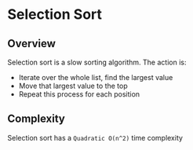 # Selection Sort

## Overview

Selection sort is a slow sorting algorithm. The action is:

- Iterate over the whole list, find the largest value
- Move that largest value to the top
- Repeat this process for each position

## Complexity

Selection sort has a `Quadratic O(n^2)` time complexity

